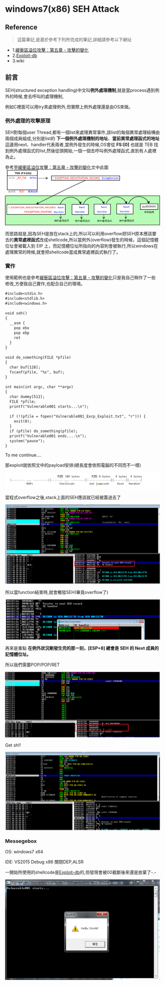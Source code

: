 # windows7(x86) SEH Attack

## Reference

> 這篇筆記,是基於參考下列所完成的筆記,詳細請參考以下網址
+ 1.<a href="http://securityalley.blogspot.tw/2014/11/blog-post.html">緩衝區溢位攻擊：第五章 - 攻擊的變化</a>
+ 2.<a href="https://www.exploit-db.com/exploits/40245/">Exploit-db</a>
+ 3.wiki

## 前言

SEH(structured exception handling)中文叫**例外處理機制**,就是當process遇到例外的時候,會去呼叫的處理機制,

例如C裡面可以用try來處理例外,但實際上例外處理還是由OS來做。


### 例外處理的攻擊原理

SEH對每個user Thread,都有一個list來處理異常事件,該list的每個異常處理結構由兩個成員組成,分別是list的 **下一個例外處理機制的地址**、**當前異常處理函式的地址** 這邊用next、handler代表兩者,當例外發生的時候,OS會從 **FS:[0]** 也就是 TEB 找到例外處理函式的list,然後從頭開始,一個一個去呼叫例外處理函式,直到有人處裡為止。

參考至<a href="http://securityalley.blogspot.tw/2014/11/blog-post.html">緩衝區溢位攻擊：第五章 - 攻擊的變化</a>文中此圖
![SEH](https://github.com/qqgnoe466263/shellcode/blob/master/windows7-x86-SEH-Attack/pic/SEH.png)

而思路就是,因為SEH是放在stack上的,所以可以利用overflow把SEH原本應該要去的**異常處裡函式**改成shellcode,所以當例外(overflow)發生的時候，這個記憶體位址會被載入到 EIP 上，而記憶體位址所指向的內容則會被執行,所以windows在處理異常的時候,就會把shellcode當成異常處裡函式執行了。

### 實作

使用範例也是參考<a href="http://securityalley.blogspot.tw/2014/11/blog-post.html">緩衝區溢位攻擊：第五章 - 攻擊的變化</a>只是我自己稍作了一些修改,方便我自己實作,也配合自己的環境。

    #include<stdio.h>
    #include<stdlib.h>
    #include<windows.h>

    void seh()
    {
      __asm {
        pop ebx
        pop ebp
        ret
      }
    }

    void do_something(FILE *pfile)
    {
      char buf[128];
      fscanf(pfile, "%s", buf);
    }

    int main(int argc, char **argv)
    {
      char dummy[512];
      FILE *pfile;
      printf("Vulnerable001 starts...\n");

      if (!(pfile = fopen("Vulnerable001_Excp_Exploit.txt", "r"))) {
        exit(0);
      }
      if (pfile) do_something(pfile);
      printf("Vulnerable001 ends....\n");
      system("pause");
    }
  
To me continue....

那exploit就依照文中的payload安排(總長度會依照電腦的不同而不一樣)

![payload](https://github.com/qqgnoe466263/shellcode/blob/master/windows7-x86-SEH-Attack/pic/payload.png)

當程式overflow之後,stack上面的SEH應該就已經被蓋過去了

![1](https://github.com/qqgnoe466263/shellcode/blob/master/windows7-x86-SEH-Attack/pic/1.png)

所以當function結束時,就會觸發SEH(畢竟overflow了)

![2](https://github.com/qqgnoe466263/shellcode/blob/master/windows7-x86-SEH-Attack/pic/2.png)

再來是重點 **在例外狀況剛發生完的那一刻，[ESP+8] 總會是 SEH 的 Next 成員的記憶體位址。**

所以我們需要POP/POP/RET

![3](https://github.com/qqgnoe466263/shellcode/blob/master/windows7-x86-SEH-Attack/pic/3-1.png)

Get sh!!

![4](https://github.com/qqgnoe466263/shellcode/blob/master/windows7-x86-SEH-Attack/pic/4.png)

### Messegebox

OS: windows7 x64 

IDE: VS2015 Debug x86 關閉DEP,ALSR

一開始所使用的shellcode是<a href="https://www.exploit-db.com/exploits/40245/">Exploit-db</a>的,但發現會被00截斷後來還是放棄了-.-

![messagebox](https://github.com/qqgnoe466263/shellcode/blob/master/windows7-x86-SEH-Attack/pic/Messagebox.png)
